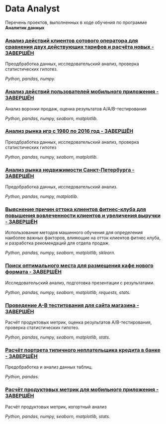 # Data Analyst

Перечень проектов, выполненных в ходе обучения по программе **Аналитик данных**

### [Анализ действий клиентов сотового оператора для сравнения двух действующих тарифов и расчёта новых - ЗАВЕРШЁН](https://github.com/AlShelipov/Reps/tree/main/%D0%90%D0%BD%D0%B0%D0%BB%D0%B8%D0%B7%20%D0%B4%D0%B5%D0%B9%D1%81%D1%82%D0%B2%D0%B8%D0%B9%20%D0%BA%D0%BB%D0%B8%D0%B5%D0%BD%D1%82%D0%BE%D0%B2%20%D1%81%D0%BE%D1%82%D0%BE%D0%B2%D0%BE%D0%B3%D0%BE%20%D0%BE%D0%BF%D0%B5%D1%80%D0%B0%D1%82%D0%BE%D1%80%D0%B0%20%D0%B4%D0%BB%D1%8F%20%D1%81%D1%80%D0%B0%D0%B2%D0%BD%D0%B5%D0%BD%D0%B8%D1%8F%20%D0%B4%D0%B2%D1%83%D1%85%20%D0%B4%D0%B5%D0%B9%D1%81%D1%82%D0%B2%D1%83%D1%8E%D1%89%D0%B8%D1%85%20%D1%82%D0%B0%D1%80%D0%B8%D1%84%D0%BE%D0%B2%20%D0%B8%20%D1%80%D0%B0%D1%81%D1%87%D1%91%D1%82%D0%B0%20%D0%BD%D0%BE%D0%B2%D1%8B%D1%85)

Преодбработка данных, исследовательский анализ, проверка статистических гипотез.

_Python, pandas, numpy._

### [Анализ действий пользователей мобильного приложения - ЗАВЕРШЁН](https://github.com/AlShelipov/Reps/tree/main/%D0%90%D0%BD%D0%B0%D0%BB%D0%B8%D0%B7%20%D0%B4%D0%B5%D0%B9%D1%81%D1%82%D0%B2%D0%B8%D0%B9%20%D0%BF%D0%BE%D0%BB%D1%8C%D0%B7%D0%BE%D0%B2%D0%B0%D1%82%D0%B5%D0%BB%D0%B5%D0%B9%20%D0%BC%D0%BE%D0%B1%D0%B8%D0%BB%D1%8C%D0%BD%D0%BE%D0%B3%D0%BE%20%D0%BF%D1%80%D0%B8%D0%BB%D0%BE%D0%B6%D0%B5%D0%BD%D0%B8%D1%8F)

Анализ воронки продаж, оценка результатов A/A/B-тестирования

_Python, pandas, numpy, seaborn, matplotlib._

### [Анализ рынка игр с 1980 по 2016 год - ЗАВЕРШЁН](https://github.com/AlShelipov/Reps/tree/main/%D0%90%D0%BD%D0%B0%D0%BB%D0%B8%D0%B7%20%D1%80%D1%8B%D0%BD%D0%BA%D0%B0%20%D0%B8%D0%B3%D1%80%20%D1%81%201980%20%D0%BF%D0%BE%202016%20%D0%B3%D0%BE%D0%B4)

Преодбработка данных, исследовательский анализ, проверка статистических гипотез

_Python, pandas, numpy, seaborn, matplotlib._

### [Анализ рынка недвижимости Санкт-Петербурга - ЗАВЕРШЁН](https://github.com/AlShelipov/Reps/tree/main/%D0%90%D0%BD%D0%B0%D0%BB%D0%B8%D0%B7%20%D1%80%D1%8B%D0%BD%D0%BA%D0%B0%20%D0%BD%D0%B5%D0%B4%D0%B2%D0%B8%D0%B6%D0%B8%D0%BC%D0%BE%D1%81%D1%82%D0%B8%20%D0%A1%D0%B0%D0%BD%D0%BA%D1%82-%D0%9F%D0%B5%D1%82%D0%B5%D1%80%D0%B1%D1%83%D1%80%D0%B3%D0%B0)

Предобработка данных, исследовательский анализ.

_Python, pandas, numpy, matplotlib._

### [Выяснение причин оттока клиентов фитнес-клуба для повышения вовлеченности клиентов и увеличения выручки - ЗАВЕРШЁН](https://github.com/AlShelipov/Projects-DA/tree/main/%D0%92%D1%8B%D1%8F%D1%81%D0%BD%D0%B5%D0%BD%D0%B8%D0%B5%20%D0%BF%D1%80%D0%B8%D1%87%D0%B8%D0%BD%20%D0%BE%D1%82%D1%82%D0%BE%D0%BA%D0%B0%20%D0%BA%D0%BB%D0%B8%D0%B5%D0%BD%D1%82%D0%BE%D0%B2%20%D1%84%D0%B8%D1%82%D0%BD%D0%B5%D1%81-%D0%BA%D0%BB%D1%83%D0%B1%D0%B0%20%D0%B4%D0%BB%D1%8F%20%D0%BF%D0%BE%D0%B2%D1%8B%D1%88%D0%B5%D0%BD%D0%B8%D1%8F%20%D0%B2%D0%BE%D0%B2%D0%BB%D0%B5%D1%87%D0%B5%D0%BD%D0%BD%D0%BE%D1%81%D1%82%D0%B8%20%D0%BA%D0%BB%D0%B8%D0%B5%D0%BD%D1%82%D0%BE%D0%B2%20%D0%B8%20%D1%83%D0%B2%D0%B5%D0%BB%D0%B8%D1%87%D0%B5%D0%BD%D0%B8%D1%8F%20%D0%B2%D1%8B%D1%80%D1%83%D1%87%D0%BA%D0%B8)

Использование методов машинного обучения для определения наиболее важных факторов, влияющие на отток клиентов фитнес клуба, и разработка рекомендаций для отдела продаж.

_Python, pandas, numpy, seaborn, matplotlib, sklearn._

### [Поиск оптимального места для размещения кафе нового формата - ЗАВЕРШЁН](https://github.com/AlShelipov/Reps/tree/main/%D0%9F%D0%BE%D0%B8%D1%81%D0%BA%20%D0%BE%D0%BF%D1%82%D0%B8%D0%BC%D0%B0%D0%BB%D1%8C%D0%BD%D0%BE%D0%B3%D0%BE%20%D0%BC%D0%B5%D1%81%D1%82%D0%B0%20%D0%B4%D0%BB%D1%8F%20%D1%80%D0%B0%D0%B7%D0%BC%D0%B5%D1%89%D0%B5%D0%BD%D0%B8%D1%8F%20%D0%BA%D0%B0%D1%84%D0%B5%20%D0%BD%D0%BE%D0%B2%D0%BE%D0%B3%D0%BE%20%D1%84%D0%BE%D1%80%D0%BC%D0%B0%D1%82%D0%B0)

Исследовательский анализ, подготовка презентации с результатами.

_Python, pandas, numpy, seaborn, matplotlib, requests, stats._

### [Проведение A-B теститования для сайта магазина - ЗАВЕРШЁН](https://github.com/AlShelipov/Reps/tree/main/%D0%9F%D1%80%D0%BE%D0%B2%D0%B5%D0%B4%D0%B5%D0%BD%D0%B8%D0%B5%20A-B%20%D1%82%D0%B5%D1%81%D1%82%D0%B8%D1%82%D0%BE%D0%B2%D0%B0%D0%BD%D0%B8%D1%8F%20%D0%B4%D0%BB%D1%8F%20%D1%81%D0%B0%D0%B9%D1%82%D0%B0%20%D0%BC%D0%B0%D0%B3%D0%B0%D0%B7%D0%B8%D0%BD%D0%B0)

Расчёт продуктовых метрик, оценка результатов A/B-тестирования, проверка статистических гипотез.

_Python, pandas, numpy, seaborn, matplotlib, stats._

### [Расчёт портрета типичного неплательщика кредита в банке - ЗАВЕРШЁН](https://github.com/AlShelipov/Reps/tree/main/%D0%A0%D0%B0%D1%81%D1%87%D1%91%D1%82%20%D0%BF%D0%BE%D1%80%D1%82%D1%80%D0%B5%D1%82%D0%B0%20%D1%82%D0%B8%D0%BF%D0%B8%D1%87%D0%BD%D0%BE%D0%B3%D0%BE%20%D0%BD%D0%B5%D0%BF%D0%BB%D0%B0%D1%82%D0%B5%D0%BB%D1%8C%D1%89%D0%B8%D0%BA%D0%B0%20%D0%BA%D1%80%D0%B5%D0%B4%D0%B8%D1%82%D0%B0%20%D0%B2%20%D0%B1%D0%B0%D0%BD%D0%BA%D0%B5)

Предобработка и анализ данных таблиц.

_Python, pandas._

### [Расчёт продуктовых метрик для мобильного приложения - ЗАВЕРШЁН](https://github.com/AlShelipov/Reps/tree/main/%D0%A0%D0%B0%D1%81%D1%87%D1%91%D1%82%20%D0%BF%D1%80%D0%BE%D0%B4%D1%83%D0%BA%D1%82%D0%BE%D0%B2%D1%8B%D1%85%20%D0%BC%D0%B5%D1%82%D1%80%D0%B8%D0%BA%20%D0%B4%D0%BB%D1%8F%20%D0%BC%D0%BE%D0%B1%D0%B8%D0%BB%D1%8C%D0%BD%D0%BE%D0%B3%D0%BE%20%D0%BF%D1%80%D0%B8%D0%BB%D0%BE%D0%B6%D0%B5%D0%BD%D0%B8%D1%8F)

Расчёт продуктовых метрик, когортный анализ

_Python, pandas, numpy, seaborn, matplotlib, stats._
